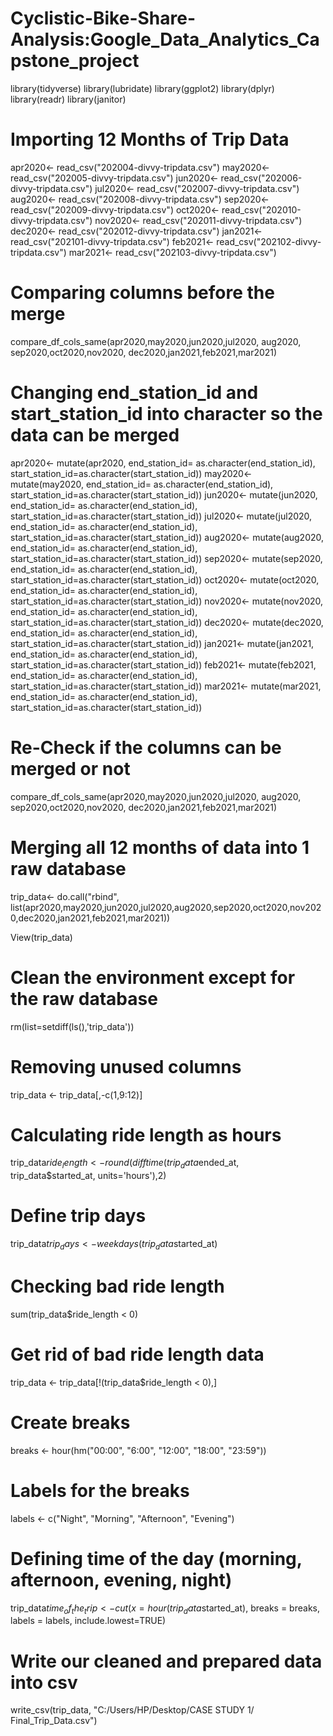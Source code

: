 # Cyclistic-Bike-Share-Analysis:Google_Data_Analytics_Capstone_project

library(tidyverse)
library(lubridate)
library(ggplot2)
library(dplyr)
library(readr)
library(janitor)

# Importing 12 Months of Trip Data
apr2020<- read_csv("202004-divvy-tripdata.csv")
may2020<- read_csv("202005-divvy-tripdata.csv")
jun2020<- read_csv("202006-divvy-tripdata.csv")
jul2020<- read_csv("202007-divvy-tripdata.csv")
aug2020<- read_csv("202008-divvy-tripdata.csv")
sep2020<- read_csv("202009-divvy-tripdata.csv")
oct2020<- read_csv("202010-divvy-tripdata.csv")
nov2020<- read_csv("202011-divvy-tripdata.csv")
dec2020<- read_csv("202012-divvy-tripdata.csv")
jan2021<- read_csv("202101-divvy-tripdata.csv")
feb2021<- read_csv("202102-divvy-tripdata.csv")
mar2021<- read_csv("202103-divvy-tripdata.csv")

# Comparing columns before the merge
compare_df_cols_same(apr2020,may2020,jun2020,jul2020, aug2020, sep2020,oct2020,nov2020, dec2020,jan2021,feb2021,mar2021)

# Changing end_station_id and start_station_id into character so the data can be merged
apr2020<- mutate(apr2020, end_station_id= as.character(end_station_id), start_station_id=as.character(start_station_id))
may2020<- mutate(may2020, end_station_id= as.character(end_station_id), start_station_id=as.character(start_station_id))
jun2020<- mutate(jun2020, end_station_id= as.character(end_station_id), start_station_id=as.character(start_station_id))
jul2020<- mutate(jul2020, end_station_id= as.character(end_station_id), start_station_id=as.character(start_station_id))
aug2020<- mutate(aug2020, end_station_id= as.character(end_station_id), start_station_id=as.character(start_station_id))
sep2020<- mutate(sep2020, end_station_id= as.character(end_station_id), start_station_id=as.character(start_station_id))
oct2020<- mutate(oct2020, end_station_id= as.character(end_station_id), start_station_id=as.character(start_station_id))
nov2020<- mutate(nov2020, end_station_id= as.character(end_station_id), start_station_id=as.character(start_station_id))
dec2020<- mutate(dec2020, end_station_id= as.character(end_station_id), start_station_id=as.character(start_station_id))
jan2021<- mutate(jan2021, end_station_id= as.character(end_station_id), start_station_id=as.character(start_station_id))
feb2021<- mutate(feb2021, end_station_id= as.character(end_station_id), start_station_id=as.character(start_station_id))
mar2021<- mutate(mar2021, end_station_id= as.character(end_station_id), start_station_id=as.character(start_station_id))

# Re-Check if the columns can be merged or not
compare_df_cols_same(apr2020,may2020,jun2020,jul2020, aug2020, sep2020,oct2020,nov2020, dec2020,jan2021,feb2021,mar2021)

# Merging all 12 months of data into 1 raw database
trip_data<- do.call("rbind", list(apr2020,may2020,jun2020,jul2020,aug2020,sep2020,oct2020,nov2020,dec2020,jan2021,feb2021,mar2021))

View(trip_data)    

# Clean the environment except for the raw database
rm(list=setdiff(ls(),'trip_data'))

# Removing unused columns
trip_data <- trip_data[,-c(1,9:12)]

# Calculating ride length as hours
trip_data$ride_length<- round(difftime(trip_data$ended_at, trip_data$started_at, units='hours'),2)

# Define trip days
trip_data$trip_days <- weekdays(trip_data$started_at)

# Checking bad ride length
sum(trip_data$ride_length < 0)

# Get rid of bad ride length data
trip_data <- trip_data[!(trip_data$ride_length < 0),]

# Create breaks
breaks <- hour(hm("00:00", "6:00", "12:00", "18:00", "23:59"))

# Labels for the breaks
labels <- c("Night", "Morning", "Afternoon", "Evening")

# Defining time of the day (morning, afternoon, evening, night)
trip_data$time_of_the_trip <- cut(x=hour(trip_data$started_at), breaks = breaks, labels = labels, include.lowest=TRUE)

# Write our cleaned and prepared data into csv
write_csv(trip_data, "C:/Users/HP/Desktop/CASE STUDY 1/ Final_Trip_Data.csv")
